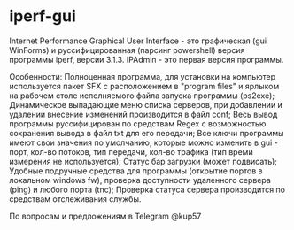 # iperf-gui
Internet Performance Graphical User Interface - это графическая (gui WinForms) и руссифицированная (парсинг powershell) версия программы iperf, версии 3.1.3. IPAdmin - это первая версия программы.

Особенности:
Полноценная программа, для установки на компьютер используется пакет SFX с расположением в "program files" и ярлыком на рабочем столе исполняемого файла запуска программы (ps2exe);
Динамическое выпадающие меню списка серверов, при добавлении и удалении внесение изменений производится в файл conf;
Весь вывод программы руссифицирован по средствам Regex с возможностью сохранения вывода в файл txt для его передачи;
Все ключи программы имеют свои значения по умолчанию, которые можно изменить в gui - порт, кол-во потоков, тип передачи, кол-во трафика (тип времи измерения не используется);
Статус бар загрузки (может подвисать);
Удобные подручные средства для программы (открытие портов в локальном windows fw), проверка доступности удаленного сервера (ping) и любого порта (tnc);
Проверка статуса сервера производится по средствам отслеживания службы.

По вопросам и предложениям в Telegram @kup57
